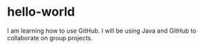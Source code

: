 # hello-world

I am learning how to use GitHub.
I will be using Java and GitHub to collaborate on group projects.
